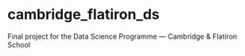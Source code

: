 # cambridge_flatiron_ds
Final project for the Data Science Programme — Cambridge &amp; Flatiron School 
